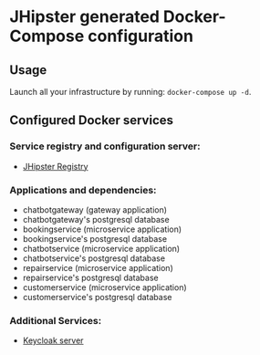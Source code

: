 # JHipster generated Docker-Compose configuration

## Usage

Launch all your infrastructure by running: `docker-compose up -d`.

## Configured Docker services

### Service registry and configuration server:

- [JHipster Registry](http://localhost:8761)

### Applications and dependencies:

- chatbotgateway (gateway application)
- chatbotgateway's postgresql database
- bookingservice (microservice application)
- bookingservice's postgresql database
- chatbotservice (microservice application)
- chatbotservice's postgresql database
- repairservice (microservice application)
- repairservice's postgresql database
- customerservice (microservice application)
- customerservice's postgresql database

### Additional Services:

- [Keycloak server](http://localhost:9080)
